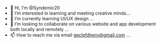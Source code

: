 - 👋 Hi, I’m @Syndemic20
- 👀 I’m interested in learning and meeting creative minds...
- 🌱 I’m currently learning UI/UX design ...
- 💞️ I’m looking to collaborate on various website and app development both locally and remotely ...
- 📫 How to reach me via email geclefdhero@gmail.com ...

<!---
Syndemic20/Syndemic20 is a ✨ special ✨ repository because its `README.md` (this file) appears on your GitHub profile.
You can click the Preview link to take a look at your changes.
--->
